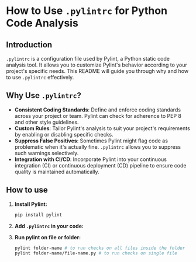 # How to Use `.pylintrc` for Python Code Analysis

## Introduction
`.pylintrc` is a configuration file used by Pylint, a Python static code analysis tool. It allows you to customize Pylint's behavior according to your project's specific needs. This README will guide you through why and how to use `.pylintrc` effectively.

## Why Use `.pylintrc`?
- **Consistent Coding Standards**: Define and enforce coding standards across your project or team. Pylint can check for adherence to PEP 8 and other style guidelines.
- **Custom Rules**: Tailor Pylint's analysis to suit your project's requirements by enabling or disabling specific checks.
- **Suppress False Positives**: Sometimes Pylint might flag code as problematic when it's actually fine. `.pylintrc` allows you to suppress such warnings selectively.
- **Integration with CI/CD**: Incorporate Pylint into your continuous integration (CI) or continuous deployment (CD) pipeline to ensure code quality is maintained automatically.

## How to use

 

1. **Install Pylint:**
   ```bash
   pip install pylint

2. **Add `.pylintrc` in your code:**

3. **Run pylint on file or folder:**
    ```bash
    pylint folder-name # to run checks on all files inside the folder
    pylint folder-name/file-name.py # to run checks on single file
    

